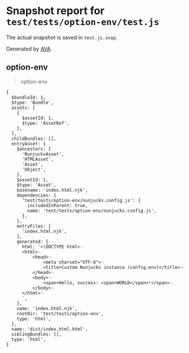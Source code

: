 # Snapshot report for `test/tests/option-env/test.js`

The actual snapshot is saved in `test.js.snap`.

Generated by [AVA](https://avajs.dev).

## option-env

> option-env

    {
      $bundleId: 1,
      $type: 'Bundle',
      assets: [
        {
          $assetId: 1,
          $type: 'AssetRef',
        },
      ],
      childBundles: [],
      entryAsset: {
        $ancestors: [
          'NunjucksAsset',
          'HTMLAsset',
          'Asset',
          'Object',
        ],
        $assetId: 1,
        $type: 'Asset',
        basename: 'index.html.njk',
        dependencies: {
          'test/tests/option-env/nunjucks.config.js': {
            includedInParent: true,
            name: 'test/tests/option-env/nunjucks.config.js',
          },
        },
        entryFiles: [
          'index.html.njk',
        ],
        generated: {
          html: `<!DOCTYPE html>␊
          <html>␊
              <head>␊
                  <meta charset="UTF-8">␊
                  <title>Custom Nunjucks instance (config.env)</title>␊
              </head>␊
              <body>␊
                  <span>Hello, success: <span>WORLD</span>!</span>␊
              </body>␊
          </html>␊
          `,
        },
        name: 'index.html.njk',
        rootDir: 'test/tests/option-env',
        type: 'html',
      },
      name: 'dist/index.html.html',
      siblingBundles: [],
      type: 'html',
    }
